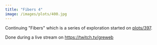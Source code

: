 ```yaml
---
title: "Fibers 4"
image: /images/plots/400.jpg
---
```


Continuing "Fibers" which is a series of exploration started on [plots/397](/plots/397).

Done during a live stream on https://twitch.tv/greweb
